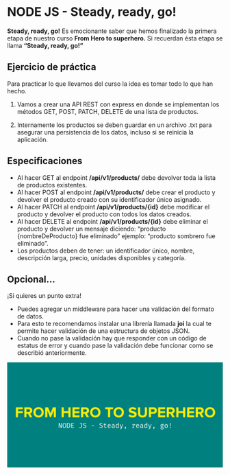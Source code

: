 # NODE JS - Steady, ready, go!

**Steady, ready, go!**
Es emocionante saber que hemos finalizado la
primera etapa de nuestro curso **From Hero to
superhero.**
Si recuerdan ésta etapa se llama **“Steady, ready,
go!”**

## Ejercicio de práctica

Para practicar lo que llevamos del curso la idea es tomar todo lo que han hecho.

1. Vamos a crear una API REST con express en donde se implementan los
   métodos GET, POST, PATCH, DELETE de una lista de productos.

2. Internamente los productos se deben guardar en un archivo .txt para
   asegurar una persistencia de los datos, incluso si se reinicia la aplicación.

## Especificaciones

- Al hacer GET al endpoint **/api/v1/products/** debe devolver toda la lista de productos existentes.
- Al hacer POST al endpoint **/api/v1/products/** debe crear el producto y devolver el producto creado con su identificador único asignado.
- Al hacer PATCH al endpoint **/api/v1/products/{id}** debe modificar el producto y devolver el producto con todos los datos creados.
- Al hacer DELETE al endpoint **/api/v1/products/{id}** debe eliminar el producto y devolver un mensaje diciendo: “producto {nombreDeProducto} fue eliminado” ejemplo: “producto sombrero fue eliminado”.
- Los productos deben de tener: un identificador único, nombre, descripción larga, precio, unidades disponibles y categoría.

## Opcional...

¡Si quieres un punto extra!

- Puedes agregar un middleware para hacer una validación del formato de datos.
- Para esto te recomendamos instalar una librería llamada **joi** la cual te permite hacer validación de una estructura de objetos JSON.
- Cuando no pase la validación hay que responder con un
  código de estatus de error y cuando pase la validación debe funcionar como se describió anteriormente.

![Logo](/Steady_Ready_Go/Ready_Steady_Go_IMG.png)

